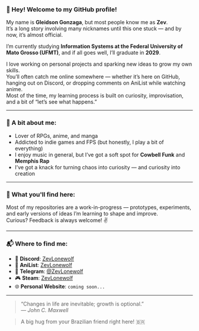 ### 👋 Hey! Welcome to my GitHub profile!

My name is **Gleidson Gonzaga**, but most people know me as **Zev**.  
It’s a long story involving many nicknames until this one stuck — and by now, it’s almost official.

I’m currently studying **Information Systems at the Federal University of Mato Grosso (UFMT)**, and if all goes well, I’ll graduate in **2029**.

I love working on personal projects and sparking new ideas to grow my own skills.  
You’ll often catch me online somewhere — whether it’s here on GitHub, hanging out on Discord, or dropping comments on AniList while watching anime.  
Most of the time, my learning process is built on curiosity, improvisation, and a bit of “let’s see what happens.”

---

### 🎲 A bit about me:
- Lover of RPGs, anime, and manga  
- Addicted to indie games and FPS (but honestly, I play a bit of everything)  
- I enjoy music in general, but I’ve got a soft spot for **Cowbell Funk** and **Memphis Rap**  
- I’ve got a knack for turning chaos into curiosity — and curiosity into creation

---

### 🧪 What you'll find here:
Most of my repositories are a work-in-progress — prototypes, experiments, and early versions of ideas I’m learning to shape and improve.  
Curious? Feedback is always welcome! ✌️

---

### 📬 Where to find me:
- 💬 **Discord**: [ZevLonewolf](https://discordapp.com/users/856127270262931497)
- 🧠 **AniList**: [ZevLonewolf](https://anilist.co/user/ZevLonewolf)
- 📱 **Telegram**: [@ZevLonewolf](https://t.me/ZevLonewolf)
- 🎮 **Steam**: [ZevLonewolf](https://steamcommunity.com/id/ZevLonewolf)
- 🌐 **Personal Website**: `coming soon...`

---

> “Changes in life are inevitable; growth is optional.”  
> — *John C. Maxwell*

> A big hug from your Brazilian friend right here! 🇧🇷
